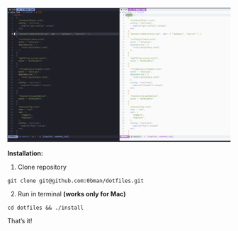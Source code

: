 <p align="center">
  <img src="https://raw.githubusercontent.com/0bman/dotfiles/master/assets/demo.jpg"/>
</p>

**Installation:**

1. Clone repository

```
git clone git@github.com:0bman/dotfiles.git
```

2. Run in terminal **(works only for Mac)**

```
cd dotfiles && ./install
```

That’s it!
